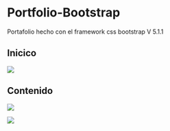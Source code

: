 # Portfolio-Bootstrap
 Portafolio hecho con el framework css bootstrap V 5.1.1

## Inicico
![](https://i.ibb.co/7SxHNLG/inicio.png)

## Contenido
![](https://i.ibb.co/gZrW1FP/foto1.png)

![](https://i.ibb.co/2Z6w24C/foto2.png)

